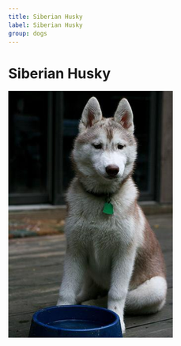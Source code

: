 ```yaml
---
title: Siberian Husky
label: Siberian Husky
group: dogs
---
```


# Siberian Husky

![Siberian Husky](/assets/images/Siberian_husky/image.jpg "Siberian Husky")